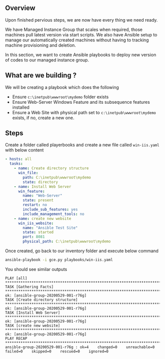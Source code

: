 ## Overview

Upon finished pervious steps, we are now have every thing we need ready.

We have Managed Instance Group that scales when required, those machines pull latest version via start scripts. 
We also have Ansible setup to manage our automatically created machines without having to tracking machine provisioning and deletion.

In this section, we want to create Ansible playbooks to deploy new version of codes to our managed instance group.

## What are we building ?

We will be creating a playbook which does the following

-   Ensure `c:\inetpub\wwwroot\mydemo` folder exists
-   Ensure Web-Server Windows Feature and its subsequence features installed
-   Ensure a Web Site with physical path set to `c:\inetpub\wwwroot\mydemo` exists, if no, create a new one.

## Steps

Create a folder called playerbooks and create a new file called `win-iis.yaml` with below content


```yaml
- hosts: all 
  tasks:
    - name: Create directory structure
      win_file:
        path: C:\inetpub\wwwroot\mydemo
        state: directory
    - name: Install Web Server
      win_feature:
        name: "Web-Server"
        state: present
        restart: no
        include_sub_features: yes
        include_management_tools: no
    - name: create new website
      win_iis_website:
        name: "Ansible Test Site"
        state: started
        port: 8081
        physical_path: C:\inetpub\wwwroot\mydemo
```

Once created, go back to our inventory folder and execute below command

```bash
ansible-playbook -i gce.py playbooks/win-iis.yaml
```

You should see similar outputs
```
PLAY [all] *******************************************************************************************************************************************************************
TASK [Gathering Facts] *******************************************************************************************************************************************************
ok: [ansible-group-20200529-001-r76g]
TASK [Create directory structure] ********************************************************************************************************************************************
ok: [ansible-group-20200529-001-r76g]
TASK [Install Web Server] ****************************************************************************************************************************************************
ok: [ansible-group-20200529-001-r76g]
TASK [create new website] ****************************************************************************************************************************************************
ok: [ansible-group-20200529-001-r76g]
PLAY RECAP *******************************************************************************************************************************************************************
ansible-group-20200529-001-r76g : ok=4    changed=0    unreachable=0    failed=0    skipped=0    rescued=0    ignored=0   
```
